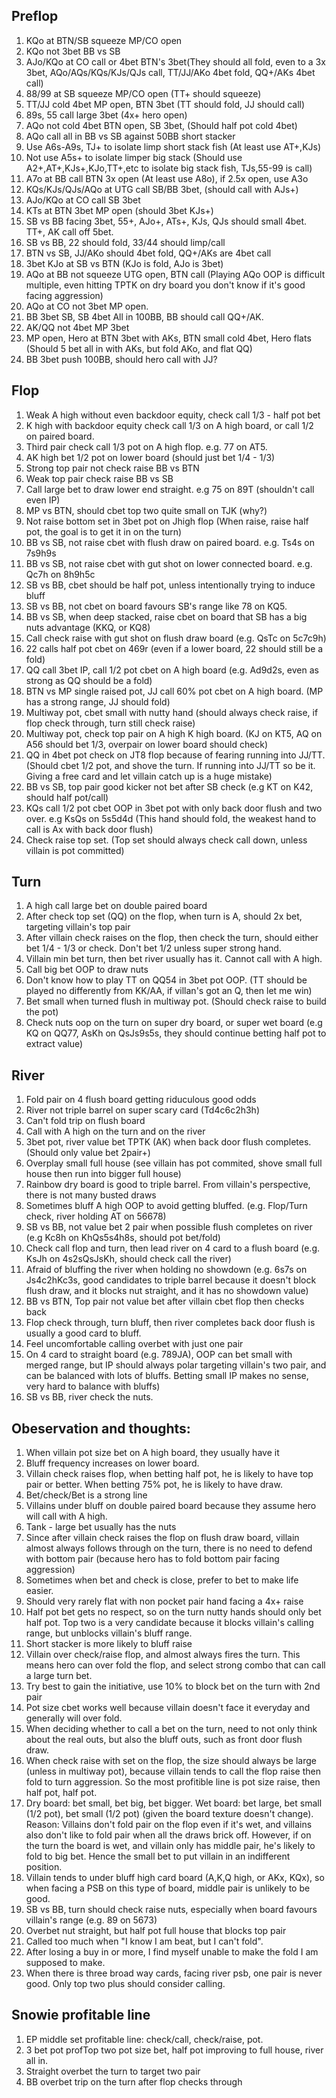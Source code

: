 ## Preflop

1. KQo at BTN/SB squeeze MP/CO open
2. KQo not 3bet BB vs SB
3. AJo/KQo at CO call or 4bet BTN's 3bet(They should all fold, even to a 3x 3bet, AQo/AQs/KQs/KJs/QJs call, TT/JJ/AKo 4bet fold, QQ+/AKs 4bet call)
4. 88/99 at SB squeeze MP/CO open (TT+ should squeeze)
5. TT/JJ cold 4bet MP open, BTN 3bet (TT should fold, JJ should call)
6. 89s, 55 call large 3bet (4x+ hero open)
7. AQo not cold 4bet BTN open, SB 3bet, (Should half pot cold 4bet) 
8. AQo call all in BB vs SB against 50BB short stacker
9. Use A6s-A9s, TJ+ to isolate limp short stack fish (At least use AT+,KJs)
10. Not use A5s+ to isolate limper big stack (Should use A2+,AT+,KJs+,KJo,TT+,etc to isolate big stack fish, TJs,55-99 is call)
11. A7o at BB call BTN 3x open (At least use A8o), if 2.5x open, use A3o
12. KQs/KJs/QJs/AQo at UTG call SB/BB 3bet, (should call with AJs+)
13. AJo/KQo at CO call SB 3bet
14. KTs at BTN 3bet MP open (should 3bet KJs+)
15. SB vs BB facing 3bet, 55+, AJo+, ATs+, KJs, QJs should small 4bet. TT+, AK call off 5bet. 
16. SB vs BB, 22 should fold, 33/44 should limp/call
17. BTN vs SB, JJ/AKo should 4bet fold, QQ+/AKs are 4bet call
18. 3bet KJo at SB vs BTN (KJo is fold, AJo is 3bet)
19. AQo at BB not squeeze UTG open, BTN call (Playing AQo OOP is difficult multiple, even hitting TPTK on dry board you don't know if it's good facing aggression)
20. AQo at CO not 3bet MP open. 
21. BB 3bet SB, SB 4bet All in 100BB, BB should call QQ+/AK. 
22. AK/QQ not 4bet MP 3bet
23. MP open, Hero at BTN 3bet with AKs, BTN small cold 4bet, Hero flats (Should 5 bet all in with AKs, but fold AKo, and flat QQ)
24. BB 3bet push 100BB, should hero call with JJ?

## Flop

1. Weak A high without even backdoor equity, check call 1/3 - half pot bet
2. K high with backdoor equity check call 1/3 on A high board, or call 1/2 on paired board. 
3. Third pair check call 1/3 pot on A high flop. e.g. 77 on AT5.
4. AK high bet 1/2 pot on lower board (should just bet 1/4 - 1/3)
5. Strong top pair not check raise BB vs BTN
6. Weak top pair check raise BB vs SB
7. Call large bet to draw lower end straight. e.g 75 on 89T (shouldn't call even IP)
8. MP vs BTN, should cbet top two quite small on TJK (why?)
9. Not raise bottom set in 3bet pot on Jhigh flop (When raise, raise half pot, the goal is to get it in on the turn)
10. BB vs SB, not raise cbet with flush draw on paired board. e.g. Ts4s on 7s9h9s
11. BB vs SB, not raise cbet with gut shot on lower connected board. e.g. Qc7h on 8h9h5c
12. SB vs BB, cbet should be half pot, unless intentionally trying to induce bluff
13. SB vs BB, not cbet on board favours SB's range like 78 on KQ5. 
14. BB vs SB, when deep stacked, raise cbet on board that SB has a big nuts advantage (KKQ, or KQ8)
15. Call check raise with gut shot on flush draw board (e.g. QsTc on 5c7c9h)
16. 22 calls half pot cbet on 469r (even if a lower board, 22 should still be a fold)
17. QQ call 3bet IP, call 1/2 pot cbet on A high board (e.g. Ad9d2s, even as strong as QQ should be a fold)
18. BTN vs MP single raised pot, JJ call 60% pot cbet on A high board. (MP has a strong range, JJ should fold)
19. Multiway pot, cbet small with nutty hand (should always check raise, if flop check through, turn still check raise)
20. Multiway pot, check top pair on A high K high board. (KJ on KT5, AQ on A56 should bet 1/3, overpair on lower board should check)
21. QQ in 4bet pot check on JT8 flop because of fearing running into JJ/TT. (Should cbet 1/2 pot, and shove the turn. If running into JJ/TT so be it. Giving a free card and let villain catch up is a huge mistake)
22. BB vs SB, top pair good kicker not bet after SB check (e.g KT on K42, should half pot/call)
23. KQs call 1/2 pot cbet OOP in 3bet pot with only back door flush and two over. e.g KsQs on 5s5d4d (This hand should fold, the weakest hand to call is Ax with back door flush)
24. Check raise top set. (Top set should always check call down, unless villain is pot committed)

## Turn

1. A high call large bet on double paired board
2. After check top set (QQ) on the flop, when turn is A, should 2x bet, targeting villain's top pair
3. After villain check raises on the flop, then check the turn, should either bet 1/4 - 1/3 or check. Don't bet 1/2 unless super strong hand. 
4. Villain min bet turn, then bet river usually has it. Cannot call with A high.
5. Call big bet OOP to draw nuts
6. Don't know how to play TT on QQ54 in 3bet pot OOP. (TT should be played no differently from KK/AA, if villan's got an Q, then let me win)
7. Bet small when turned flush in multiway pot. (Should check raise to build the pot)
8. Check nuts oop on the turn on super dry board, or super wet board (e.g KQ on QQ77, AsKh on QsJs9s5s, they should continue betting half pot to extract value)

## River

1. Fold pair on 4 flush board getting riduculous good odds
2. River not triple barrel on super scary card (Td4c6c2h3h)
3. Can't fold trip on flush board
4. Call with A high on the turn and on the river
5. 3bet pot, river value bet TPTK (AK) when back door flush completes. (Should only value bet 2pair+)
6. Overplay small full house (see villain has pot commited, shove small full house then run into bigger full house)
7. Rainbow dry board is good to triple barrel. From villain's perspective, there is not many busted draws
8. Sometimes bluff A high OOP to avoid getting bluffed. (e.g. Flop/Turn check, river holding AT on 56678)
9. SB vs BB, not value bet 2 pair when possible flush completes on river (e.g Kc8h on KhQs5s4h8s, should pot bet/fold)
10. Check call flop and turn, then lead river on 4 card to a flush board (e.g. KsJh on 4s2sQsJsKh, should check call the river)
11. Afraid of bluffing the river when holding no showdown (e.g. 6s7s on Js4c2hKc3s, good candidates to triple barrel because it doesn't block flush draw, and it blocks nut straight, and it has no showdown value)
12. BB vs BTN, Top pair not value bet after villain cbet flop then checks back
13. Flop check through, turn bluff, then river completes back door flush is usually a good card to bluff.
14. Feel uncomfortable calling overbet with just one pair
15. On 4 card to straight board (e.g. 789JA), OOP can bet small with merged range, but IP should always polar targeting villain's two pair, and can be balanced with lots of bluffs. Betting small IP makes no sense, very hard to balance with bluffs)
16. SB vs BB, river check the nuts. 

## Obeservation and thoughts:

1. When villain pot size bet on A high board, they usually have it
2. Bluff frequency increases on lower board. 
3. Villain check raises flop, when betting half pot, he is likely to have top pair or better. When betting 75% pot, he is likely to have draw. 
4. Bet/check/Bet is a strong line
5. Villains under bluff on double paired board because they assume hero will call with A high. 
6. Tank - large bet usually has the nuts
7. Since after villain check raises the flop on flush draw board, villain almost always follows through on the turn, there is no need to defend with bottom pair (because hero has to fold bottom pair facing aggression)
8. Sometimes when bet and check is close, prefer to bet to make life easier. 
9. Should very rarely flat with non pocket pair hand facing a 4x+ raise
10. Half pot bet gets no respect, so on the turn nutty hands should only bet half pot. Top two is a very candidate because it blocks villain's calling range, but unblocks villain's bluff range. 
11. Short stacker is more likely to bluff raise
12. Villain over check/raise flop, and almost always fires the turn. This means hero can over fold the flop, and select strong combo that can call a large turn bet.
13. Try best to gain the initiative, use 10% to block bet on the turn with 2nd pair
14. Pot size cbet works well because villain doesn't face it everyday and generally will over fold. 
15. When deciding whether to call a bet on the turn, need to not only think about the real outs, but also the bluff outs, such as front door flush draw. 
16. When check raise with set on the flop, the size should always be large (unless in multiway pot), because villain tends to call the flop raise then fold to turn aggression. So the most profitible line is pot size raise, then half pot, half pot. 
17. Dry board: bet small, bet big, bet bigger. Wet board: bet large, bet small (1/2 pot), bet small (1/2 pot) (given the board texture doesn't change). Reason: Villains don't fold pair on the flop even if it's wet, and villains also don't like to fold pair when all the draws brick off. However, if on the turn the board is wet, and villain only has middle pair, he's likely to fold to big bet. Hence the small bet to put villain in an indifferent position. 
18. Villain tends to under bluff high card board (A,K,Q high, or AKx, KQx), so when facing a PSB on this type of board, middle pair is unlikely to be good. 
19. SB vs BB, turn should check raise nuts, especially when board favours villain's range (e.g. 89 on 5673)
20. Overbet nut straight, but half pot full house that blocks top pair 
21. Called too much when "I know I am beat, but I can't fold". 
22. After losing a buy in or more, I find myself unable to make the fold I am supposed to make. 
23. When there is three broad way cards, facing river psb, one pair is never good. Only top two plus should consider calling. 

## Snowie profitable line

1. EP middle set profitable line: check/call, check/raise, pot. 
2. 3 bet pot profTop two pot size bet, half pot improving to full house, river all in. 
3. Straight overbet the turn to target two pair
4. BB overbet trip on the turn after flop checks through
